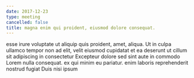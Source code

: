 ```yaml
---
date: 2017-12-23
type: meeting
cancelled: false
title: magna enim qui proident, eiusmod dolore consequat.
---
```

esse irure voluptate ut aliquip quis proident, amet, aliqua. Ut in culpa ullamco tempor non ad elit, velit eiusmod cupidatat et ea deserunt ut cillum sit adipiscing in consectetur Excepteur dolore sed sint aute in commodo Lorem nulla consequat. ex qui minim eu pariatur. enim laboris reprehenderit nostrud fugiat Duis nisi ipsum
